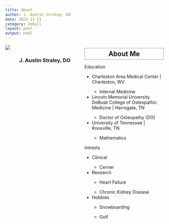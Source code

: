 ```yaml
---
title: About
author: J. Austin Straley, DO
date: 2022-11-11
category: Jekyll
layout: post
output: html
---
```


<html>
<head>
<title display="none"></title>
<meta name="viewport" content="width=device-width, initial-scale=1">
<style>
* {
  box-sizing: content-box;
}
.column {
  float: left;
  width: 50%;
  padding: 0px;
  height: Auto;
}
.row:after {
  content: "";
  display: table;
  clear: both;
}
h2 {
    text-align: center;
    margin: 10px 0px;
    padding: 5px;
    border: 1px solid #999;
}
h3 {
    text-align: center;
}
img {
    display: block;
    margin-left: auto;
    margin-right: auto;
}
</style>
</head>


<body>
<div class="row">
  <div class="column">
    <img src="https://github.com/jzstraley/jzstraley.github.io/blob/master/assets/gitbook/images/IMG_3414.png">
    <h3>J. Austin Straley, DO</h3>
    <p></p>
  </div>
  <div class="column">
    <h2>About Me</h2>
    <p>
        Education
        <ul>
            <li>Charleston Area Medical Center | Charleston, WV</li>
                <ul><li>Internal Medicine</li></ul>
            <li>Lincoln Memorial University DeBusk College of Osteopathic Medicine | Harrogate, TN</li>
                <ul><li>Doctor of Osteopathy (DO)</li></ul>
            <li>University of Tennessee | Knoxville, TN</li>
                <ul><li>Mathematics</li></ul>
        </ul>
    </p>
    <p>
        Intrests
        <ul>
            <li>Clinical</li>
                <ul><li>Cerner</li></ul>
            <li>Research</li>
                <ul><li>Heart Failure</li></ul>
                <ul><li>Chronic Kidney Disease</li></ul>
            <li>Hobbies</li>
                <ul><li>Snowboarding</li></ul>
                <ul><li>Golf</li></ul>
        </ul>
    </p>
  </div>
</div>
</body>


</html>